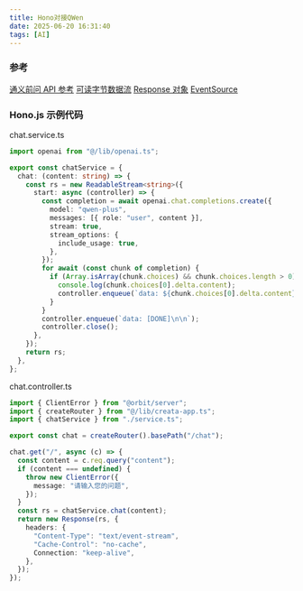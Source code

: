 ```yaml
---
title: Hono对接QWen
date: 2025-06-20 16:31:40
tags: [AI]
---
```


### 参考

[通义前问 API 参考](https://help.aliyun.com/zh/model-studio/use-qwen-by-calling-api#4ec3e641c294d)
[可读字节数据流](https://developer.mozilla.org/zh-CN/docs/Web/API/ReadableStream)
[Response 对象](https://developer.mozilla.org/zh-CN/docs/Web/API/Response/Response)
[EventSource](https://developer.mozilla.org/zh-CN/docs/Web/API/EventSource)

### Hono.js 示例代码

chat.service.ts

```ts
import openai from "@/lib/openai.ts";

export const chatService = {
  chat: (content: string) => {
    const rs = new ReadableStream<string>({
      start: async (controller) => {
        const completion = await openai.chat.completions.create({
          model: "qwen-plus",
          messages: [{ role: "user", content }],
          stream: true,
          stream_options: {
            include_usage: true,
          },
        });
        for await (const chunk of completion) {
          if (Array.isArray(chunk.choices) && chunk.choices.length > 0) {
            console.log(chunk.choices[0].delta.content);
            controller.enqueue(`data: ${chunk.choices[0].delta.content}\n\n`);
          }
        }
        controller.enqueue(`data: [DONE]\n\n`);
        controller.close();
      },
    });
    return rs;
  },
};
```

chat.controller.ts

```ts
import { ClientError } from "@orbit/server";
import { createRouter } from "@/lib/creata-app.ts";
import { chatService } from "./service.ts";

export const chat = createRouter().basePath("/chat");

chat.get("/", async (c) => {
  const content = c.req.query("content");
  if (content === undefined) {
    throw new ClientError({
      message: "请输入您的问题",
    });
  }
  const rs = chatService.chat(content);
  return new Response(rs, {
    headers: {
      "Content-Type": "text/event-stream",
      "Cache-Control": "no-cache",
      Connection: "keep-alive",
    },
  });
});
```
